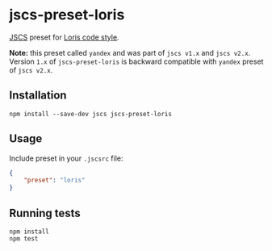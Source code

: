 # jscs-preset-loris

[JSCS](http://jscs.info/) preset for [Loris code style](https://github.com/ymaps/codestyle).

**Note:** this preset called `yandex` and was part of `jscs v1.x` and `jscs v2.x`. Version `1.x` of
`jscs-preset-loris` is backward compatible with `yandex` preset of `jscs v2.x`.

## Installation

```
npm install --save-dev jscs jscs-preset-loris
```

## Usage

Include preset in your `.jscsrc` file:

```json
{
    "preset": "loris"
}
```

## Running tests

```
npm install
npm test
```
